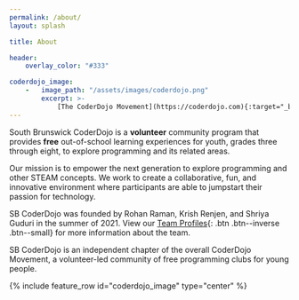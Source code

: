 ```yaml
---
permalink: /about/
layout: splash

title: About

header:
    overlay_color: "#333"

coderdojo_image:
    -   image_path: "/assets/images/coderdojo.png"
        excerpt: >-
            [The CoderDojo Movement](https://coderdojo.com){:target="_blank"}{: .btn .btn--inverse .btn--large}
---
```


South Brunswick CoderDojo is a **volunteer** community program that provides **free** out-of-school learning experiences for youth, grades three through eight, to explore programming and its related areas.

Our mission is to empower the next generation to explore programming and other STEAM concepts. We work to create a collaborative, fun, and innovative environment where participants are able to jumpstart their passion for technology.

SB CoderDojo was founded by Rohan Raman, Krish Renjen, and Shriya Guduri in the summer of 2021. View our [Team Profiles](/team/){: .btn .btn--inverse .btn--small} for more information about the team.

SB CoderDojo is an independent chapter of the overall CoderDojo Movement, a volunteer-led community of free programming clubs for young people.

{% include feature_row id="coderdojo_image" type="center" %}